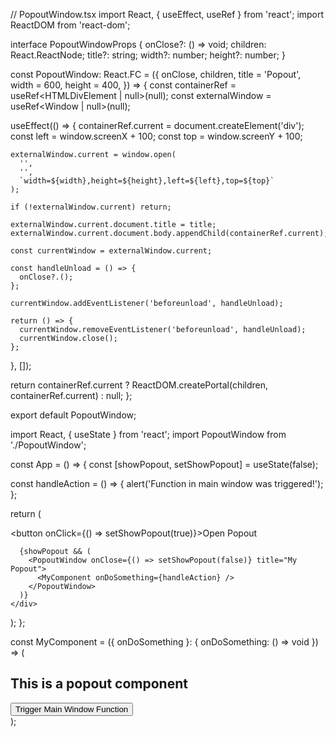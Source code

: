 // PopoutWindow.tsx
import React, { useEffect, useRef } from 'react';
import ReactDOM from 'react-dom';

interface PopoutWindowProps {
  onClose?: () => void;
  children: React.ReactNode;
  title?: string;
  width?: number;
  height?: number;
}

const PopoutWindow: React.FC<PopoutWindowProps> = ({
  onClose,
  children,
  title = 'Popout',
  width = 600,
  height = 400,
}) => {
  const containerRef = useRef<HTMLDivElement | null>(null);
  const externalWindow = useRef<Window | null>(null);

  useEffect(() => {
    containerRef.current = document.createElement('div');
    const left = window.screenX + 100;
    const top = window.screenY + 100;

    externalWindow.current = window.open(
      '',
      '',
      `width=${width},height=${height},left=${left},top=${top}`
    );

    if (!externalWindow.current) return;

    externalWindow.current.document.title = title;
    externalWindow.current.document.body.appendChild(containerRef.current);

    const currentWindow = externalWindow.current;

    const handleUnload = () => {
      onClose?.();
    };

    currentWindow.addEventListener('beforeunload', handleUnload);

    return () => {
      currentWindow.removeEventListener('beforeunload', handleUnload);
      currentWindow.close();
    };
  }, []);

  return containerRef.current
    ? ReactDOM.createPortal(children, containerRef.current)
    : null;
};

export default PopoutWindow;

import React, { useState } from 'react';
import PopoutWindow from './PopoutWindow';

const App = () => {
  const [showPopout, setShowPopout] = useState(false);

  const handleAction = () => {
    alert('Function in main window was triggered!');
  };

  return (
    <div>
      <button onClick={() => setShowPopout(true)}>Open Popout</button>

      {showPopout && (
        <PopoutWindow onClose={() => setShowPopout(false)} title="My Popout">
          <MyComponent onDoSomething={handleAction} />
        </PopoutWindow>
      )}
    </div>
  );
};

const MyComponent = ({ onDoSomething }: { onDoSomething: () => void }) => (
  <div>
    <h2>This is a popout component</h2>
    <button onClick={onDoSomething}>Trigger Main Window Function</button>
  </div>
);
